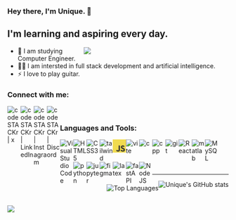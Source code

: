### Hey there, I'm Unique. 👋

## I'm learning and aspiring every day. 

<img align='right' src="https://media.giphy.com/media/v1.Y2lkPTc5MGI3NjExZ20zOGI5OGY4aDhuOGk5OWJsa3FhN2xpMzJtMHg0d29hdXh0ZmlhOSZlcD12MV9pbnRlcm5hbF9naWZfYnlfaWQmY3Q9Zw/ohT97gdpR40vK/giphy.gif" width="330" />

- 🌃 I am studying Computer Engineer.
- 🧑‍💻 I am intersted in full stack development and artificial intelligence.
- ⚡ I love to play guitar.



### Connect with me:

[<img align="left" alt="codeSTACKr | x" width="30px" src="https://raw.githubusercontent.com/danielcranney/readme-generator/main/public/icons/socials/twitter-dark.svg" />][x]
[<img align="left" alt="codeSTACKr | LinkedIn" width="30px" src="https://raw.githubusercontent.com/rahuldkjain/github-profile-readme-generator/master/src/images/icons/Social/linked-in-alt.svg" />][linkedin]
[<img align="left" alt="codeSTACKr | Instagram" width="30px" src="https://raw.githubusercontent.com/danielcranney/readme-generator/main/public/icons/socials/instagram-dark.svg" />][instagram]
[<img align="left" alt="codeSTACKr | Discord" width="30px" src="https://raw.githubusercontent.com/danielcranney/readme-generator/main/public/icons/socials/discord.svg" />][discord]

<br />

### Languages and Tools:

[<img align="left" alt="Visual Studio Code" width="30px" src="https://upload.wikimedia.org/wikipedia/commons/9/9a/Visual_Studio_Code_1.35_icon.svg" target="_blank" />][vscode]
[<img align="left" alt="HTML5" width="30px" src="https://raw.githubusercontent.com/danielcranney/readme-generator/main/public/icons/skills/html5-colored.svg" target="_blank" />][html]
[<img align="left" alt="CSS3" width="30px" src="https://raw.githubusercontent.com/danielcranney/readme-generator/main/public/icons/skills/css3-colored.svg" target="_blank"  />][css]
[<img align="left" alt="tailwind" width="30px" src="https://raw.githubusercontent.com/danielcranney/readme-generator/main/public/icons/skills/tailwindcss-colored.svg" target="_blank"  />][tailwind]
[<img align="left" alt="JavaScript" width="30px" src="https://raw.githubusercontent.com/github/explore/80688e429a7d4ef2fca1e82350fe8e3517d3494d/topics/javascript/javascript.png" target="_blank"  />][js]
[<img align="left" alt="vite" width="30px" src="https://raw.githubusercontent.com/danielcranney/readme-generator/main/public/icons/skills/vite-colored.svg" target="_blank" />][vite]
[<img align="left" alt="c" width="30px" src="https://raw.githubusercontent.com/danielcranney/readme-generator/main/public/icons/skills/c-colored.svg" target="_blank"  />][c]
[<img align="left" alt="cpp" width="30px" src="https://raw.githubusercontent.com/danielcranney/readme-generator/main/public/icons/skills/cplusplus-colored.svg" target="_blank" />][cpp]
[<img align="left" alt="git" width="30px" src="https://www.vectorlogo.zone/logos/git-scm/git-scm-icon.svg" target="_blank" />][git]
[<img align="left" alt="React" width="30px" src="https://cdn.jsdelivr.net/gh/devicons/devicon/icons/react/react-original.svg" target="_blank" />][react]
[<img align="left" alt="matlab" width="30px" src="https://upload.wikimedia.org/wikipedia/commons/thumb/2/21/Matlab_Logo.png/800px-Matlab_Logo.png" target="_blank" />][matlab]
[<img align="left" alt="MySQL" width="30px" src="https://raw.githubusercontent.com/danielcranney/readme-generator/main/public/icons/skills/mysql-colored.svg" target="_blank" />][MySQL]
[<img align="left" alt="python" width="30px" src="https://raw.githubusercontent.com/danielcranney/readme-generator/main/public/icons/skills/python-colored.svg" target="_blank" />][python]
[<img align="left" alt="jupyter" width="30px" src="https://raw.githubusercontent.com/gilbarbara/logos/52addcaa18dfecb4df77f3ee0753dca6b98187ad/logos/jupyter.svg" target="_blank" />][jupyter]
[<img align="left" alt="figma" width="30px" src="https://raw.githubusercontent.com/danielcranney/readme-generator/main/public/icons/skills/figma-colored.svg" target="_blank" />][figma]
<br />

[<img align="left" alt="latex" width="30px" src="https://upload.wikimedia.org/wikipedia/commons/thumb/2/2a/Overleaf_Logo.svg/800px-Overleaf_Logo.svg.png" target="_blank" />][latex]
[<img align="left" alt="fastAPI" width="30px" src="https://raw.githubusercontent.com/danielcranney/readme-generator/main/public/icons/skills/fastapi-colored.svg" target="_blank" />][fastAPI]
[<img align="left" alt="NodeJS" width="30px" src="https://raw.githubusercontent.com/danielcranney/readme-generator/main/public/icons/skills/nodejs-colored.svg" target="_blank" />][NodeJS]

<br />
<br />

---

[course]: http://vsCodeHero.com
[x]: https://www.x.com/uniquesht1
[youtube]: https://www.youtube.com/channel/UCja2cqHz7sWty9iGlScBx1w
[instagram]: https://www.instagram.com/unique_shrestha_
[linkedin]: https://www.linkedin.com/in/unique-shrestha-8207131b0/
[discord]: https://discord.com/users/uniq.u
[c]: https://www.learn-c.org
[cpp]: https://cplusplus.com/
[vscode]: https://code.visualstudio.com/learn
[html]: https://html.com
[css]: https://www.w3schools.com/css
[js]: https://www.javascript.com
[ts]: https://www.typescriptlang.org/
[git]: https://git-scm.com/
[react]: https://react.dev/learn
[tailwind]: https://tailwindcss.com/
[MATLAB]: https://www.mathworks.com/products/matlab.html
[jupyter]: https://jupyter.org/
[latex]: https://www.latex-project.org/#:~:text=LaTeX%20is%20a%20high%2Dquality,is%20available%20as%20free%20software.
[python]: https://www.python.org/
[vite]: https://vitejs.dev/
[MySQL]: https://www.mysql.com/
[figma]: https://www.figma.com/
[fastAPI]: https://fastapi.tiangolo.com/
[NodeJS]: https://nodejs.org/en/





<div >
  <img src="https://github-readme-stats.vercel.app/api?username=uniquesht1&theme=github_dark&show_icons=true" alt="Unique's GitHub stats" style="float: right;">
      <img src="https://github-readme-stats.vercel.app/api/top-langs/?username=uniquesht1&layout=donut" alt="Top Languages" align='right'">
</div>

<br>
<br>

![](https://github-readme-streak-stats.herokuapp.com/?user=uniquesht1&theme=tokyonight-duo&hide_border=false)<br/>


